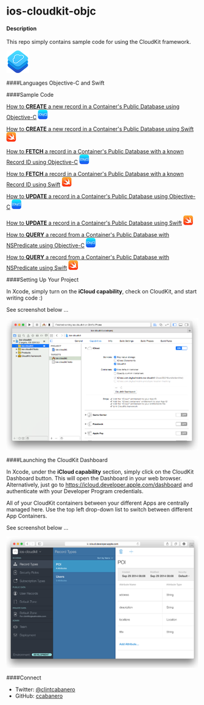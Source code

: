 ios-cloudkit-objc
=================

#### Description
This repo simply contains sample code for using the CloudKit framework.

![icon](imgs/cloudkit.png)

####Languages
Objective-C and Swift

####Sample Code

[How to __CREATE__ a new record in a Container's Public Database using Objective-C](https://gist.github.com/ccabanero/a4e3875439df4b97948f) ![icon](imgs/objc.png)

[How to __CREATE__ a new record in a Container's Public Database using Swift](https://gist.github.com/ccabanero/17ded1cdaa68517bfb22) ![icon](imgs/swift.png)

[How to __FETCH__ a record in a Container's Public Database with a known Record ID using Objective-C](https://gist.github.com/ccabanero/f83a8a0e3fd3d546c31f) ![icon](imgs/objc.png)

[How to __FETCH__ a record in a Container's Public Database with a known Record ID using Swift](https://gist.github.com/ccabanero/838c1cfc48924f6b9eca) ![icon](imgs/swift.png)

[How to __UPDATE__ a record in a Container's Public Database using Objective-C](https://gist.github.com/ccabanero/8a41a0ef181a12e9eb7c) ![icon](imgs/objc.png)

[How to __UPDATE__ a record in a Container's Public Database using Swift](https://gist.github.com/ccabanero/7b238941efb69e0d891d) ![icon](imgs/swift.png)

[How to __QUERY__ a record from a Container's Public Database with NSPredicate using Objective-C](https://gist.github.com/ccabanero/a78827f0fa13ac498a14) ![icon](imgs/objc.png)

[How to __QUERY__ a record from a Container's Public Database with NSPredicate using Swift](https://gist.github.com/ccabanero/e0f72d1067ba69eb996a) ![icon](imgs/swift.png)

####Setting Up Your Project

In Xcode, simply turn on the __iCloud capability__, check on CloudKit, and start writing code :)  

See screenshot below ...

![icon](imgs/turnoniCloud.png)

####Launching the CloudKit Dashboard

In Xcode, under the __iCloud capability__ section, simply click on the CloudKit Dashboard button.  This will open the Dashboard in your web browser.  Alternatively, just go to https://icloud.developer.apple.com/dashboard and authenticate with your Developer Program credentials.  

All of your CloudKit containers between your different Apps are centrally managed here.  Use the top left drop-down list to switch between different App Containers.

See screenshot below ...

![icon](imgs/cloudkitdashboard.png)

####Connect
* Twitter: [@clintcabanero](http://twitter.com/clintcabanero)
* GitHub: [ccabanero](http:///github.com/ccabanero)